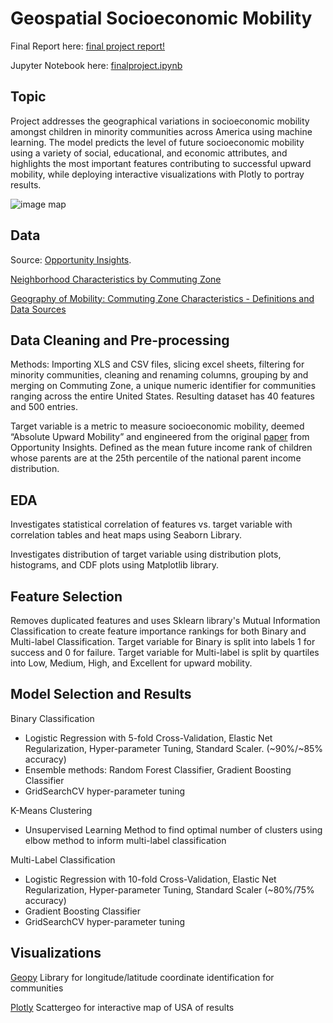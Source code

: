 # Geospatial Socioeconomic Mobility

Final Report here: [final project report!](https://github.com/francisfjin/geospatial_socioeconomic_mobility/blob/main/FinalReport.pdf)

Jupyter Notebook here: [finalproject.ipynb](https://github.com/francisfjin/Geospatial_SocioeconomicMobility/blob/main/finalproject.ipynb)

## Topic

Project addresses the geographical variations in socioeconomic mobility amongst children in minority communities across America using machine learning. The model predicts the level of future socioeconomic mobility using a variety of social, educational, and economic attributes, and highlights the most important features contributing to successful upward mobility, while deploying interactive visualizations with Plotly to portray results. 

![image map](https://github.com/francisfjin/Geospatial_SocioeconomicMobility/blob/main/images/map.png)

## Data

Source: [Opportunity Insights](https://opportunityinsights.org/data/).

[Neighborhood Characteristics by Commuting Zone](https://github.com/francisfjin/Geospatial_SocioeconomicMobility/blob/main/CZ_neighborhoodcharacteristicsbycsv.csv)

[Geography of Mobility: Commuting Zone Characteristics - Definitions and Data Sources](https://github.com/francisfjin/Geospatial_SocioeconomicMobility/blob/main/online_data_tables-8.xls)

## Data Cleaning and Pre-processing

Methods: Importing XLS and CSV files, slicing excel sheets, filtering for minority communities, cleaning and renaming columns, grouping by and merging on Commuting Zone, a unique numeric identifier for communities ranging across the entire United States. Resulting dataset has 40 features and 500 entries. 

Target variable is a metric to measure socioeconomic mobility, deemed “Absolute Upward Mobility” and engineered from the original [paper](https://opportunityinsights.org/paper/land-of-opportunity/) from Opportunity Insights. Defined as the mean future income rank of children whose parents are at the 25th percentile of the national parent income distribution. 


## EDA

Investigates statistical correlation of features vs. target variable with correlation tables and heat maps using Seaborn Library. 

Investigates distribution of target variable using distribution plots, histograms, and CDF plots using Matplotlib library. 

## Feature Selection

Removes duplicated features and uses Sklearn library's Mutual Information Classification to create feature importance rankings for both Binary and Multi-label Classification. Target variable for Binary is split into labels 1 for success and 0 for failure. Target variable for Multi-label is split by quartiles into Low, Medium, High, and Excellent for upward mobility. 

## Model Selection and Results

Binary Classification
- Logistic Regression with 5-fold Cross-Validation, Elastic Net Regularization, Hyper-parameter Tuning, Standard Scaler. (~90%/~85% accuracy)
- Ensemble methods: Random Forest Classifier, Gradient Boosting Classifier
- GridSearchCV hyper-parameter tuning

K-Means Clustering
- Unsupervised Learning Method to find optimal number of clusters using elbow method to inform multi-label classification

Multi-Label Classification
- Logistic Regression with 10-fold Cross-Validation, Elastic Net Regularization, Hyper-parameter Tuning, Standard Scaler (~80%/75% accuracy)
- Gradient Boosting Classifier
- GridSearchCV hyper-parameter tuning

## Visualizations

[Geopy](https://geopy.readthedocs.io/en/stable/) Library for longitude/latitude coordinate identification for communities

[Plotly](https://plotly.com/) Scattergeo for interactive map of USA of results
















